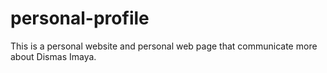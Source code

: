 # personal-profile
This is a personal website and personal web page that communicate more about Dismas Imaya.
